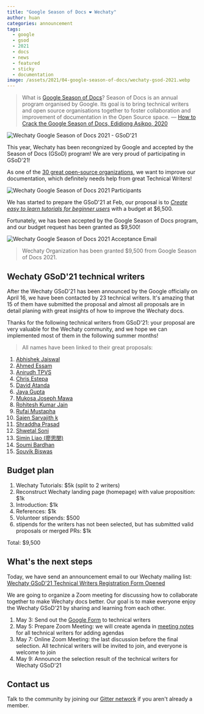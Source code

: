 ```yaml
---
title: "Google Season of Docs ❤️ Wechaty"
author: huan
categories: announcement
tags:
  - google
  - gsod
  - 2021
  - docs
  - news
  - featured
  - sticky
  - documentation
image: /assets/2021/04-google-season-of-docs/wechaty-gsod-2021.webp
---
```


> What is [Google Season of Docs](https://developers.google.com/season-of-docs)?
  Season of Docs is an annual program organised by Google.
  Its goal is to bring technical writers and open source organisations together to foster collaboration and improvement of documentation in the Open Source space.
  &mdash; [How to Crack the Google Season of Docs, Edidiong Asikpo, 2020](https://www.freecodecamp.org/news/cracking-google-season-of-docs-2020/)

![Wechaty Google Season of Docs 2021 - GSoD'21](/assets/2021/04-google-season-of-docs/google-season-of-docs-wechaty.webp)

This year, Wechaty has been recongnized by Google and accepted by the Season of Docs (GSoD) program! We are very proud of participating in GSoD'21!

As one of the [30 great open-source organizations](https://developers.google.com/season-of-docs/docs/participants), we want to improve our documentation, which definitely needs help from great Technical Writers!

![Wechaty Google Season of Docs 2021 Participants](/assets/2021/04-google-season-of-docs/wechaty-gsod-2021-participants.webp)

We has started to prepare the GSoD'21 at Feb, our proposal is to _[Create easy to learn tutorials for beginner users](https://wechaty.js.org/docs/gsod/2021/)_ with a budget at $6,500.

Fortunately, we has been accepted by the Google Season of Docs program, and our budget request has been granted as $9,500!

![Wechaty Google Season of Docs 2021 Acceptance Email](/assets/2021/04-google-season-of-docs/gsod-acceptance-2021.webp)

> Wechaty Organization has been granted $9,500 from Google Season of Docs 2021.

## Wechaty GSoD'21 technical writers

After the Wechaty GSoD'21 has been announced by the Google officially on April 16, we have been contacted by 23 technical writers. It's amazing that 15 of them have submitted the proposal and almost all proposals are in detail planing with great insights of how to improve the Wechaty docs.

Thanks for the following technical writers from GSoD'21: your proposal are very valuable for the Wechaty community, and we hope we can implemented most of them in the following summer months!

> All names have been linked to their great proposals:

1. [Abhishek Jaiswal](https://06412355400643469324.googlegroups.com/attach/2696b2e901464/GSoD%202021%20Project%20Proposal(Abhishek%20Jaiswal).pdf?part=0.1&view=1&vt=ANaJVrH3pZ3BlMcLvPB0Hkmb5a0UOwzTxgIx35I_eiVuC-derjfLADp6bOkSNSplVMvJjxPvaSkAPmq-uhcbTI4yJfGY6tKzbegUoN3mwGlnY-7X-cuZUCU)
1. [Ahmed Essam](https://docs.google.com/document/d/1GLxVZSUNDq_jf_OvZc82ZwjVK1ECB1srkBf2IyRYtGc/edit#heading=h.wu5oliio4h1o)
1. [Anirudh TPVS](https://groups.google.com/group/wechaty/attach/1f2bde59e72d6/Wechaty%20GSOD%202021.docx?part=0.1&view=1)
1. [Chris Estepa](https://docs.google.com/document/d/1KQHHFqXrxadsfELzYREjANdW4bgLq1v81OxJX7ujv3s/edit)
1. [David Atanda](https://www.dropbox.com/scl/fi/99bghzgaxa6lr138s262w/GSoD-2021-Proposal_-Creating-Easy-to-learn-Tutorials-for-beginner-users-of-Wechaty.paper?dl=0&rlkey=idczdeprj5fz3padp7ttzg4g7)
1. [Jaya Gupta](https://docs.google.com/document/d/1idLYEoqKcYoeID2jY-xufh3gRlDJhbmyy7MRhka38Q0/edit)
1. [Mukosa Joseph Mawa](https://docs.google.com/document/d/1WizCc8Tg047ZTnYX0wMA8tp213HVDKbCozgeLdbaeI8/edit#)
1. [Rohitesh Kumar Jain](https://docs.google.com/document/d/1YnUrU2-7gxn2e3t4HevDQbUYg3CqKRvMp_l2HFOioug/edit#)
1. [Rufai Mustapha](https://docs.google.com/document/d/1y_Gig1RTSKCAmzxiU-RHxLrDmtswLKn_ZdsEbPWm3Fg/edit)
1. [Sajen Sarvajith k](https://docs.google.com/document/d/1szNLbHT8k6ty7xYE9aRvFW2QGrOeTKea5lfcUHLyPic/edit)
1. [Shraddha Prasad](https://groups.google.com/g/wechaty/c/gN3gFp1ZKsU/m/Y32JBGYbAQAJ)
1. [Shwetal Soni](https://06412355400643469324.googlegroups.com/attach/1c45ede8c394c/shwetalsoni_gsod'21%20proposal_wechaty.pdf?part=0.1&view=1&vt=ANaJVrElF4m8VB99nbeqkqyqAljZNanks-RZwoh0kjtccYfVMzN9gQx54qseGHPw1adpo0qgrubdpE0C0LRokO9Ypjk6rRc-lJ9AqhFLotuKDmrGuMLvux4)
1. [Simin Liao (廖思閔)](https://groups.google.com/group/wechaty/attach/138b8c1c79a04/Season%20of%20Docs%20Application-Simin%20Liao.pdf?part=0.1&view=1)
1. [Soumi Bardhan](https://docs.google.com/document/d/1q2_m0gqn7_cPLVPeMmIIzP_IEeGuQxEc_cztooOhLhc/edit)
1. [Souvik Biswas](https://docs.google.com/document/d/1MD9CwO6BoB664J67ozfygBJUaawazay7dDpcXB3jJcY/edit)

## Budget plan

1. Wechaty Tutorials: $5k (split to 2 writers)
2. Reconstruct Wechaty landing page (homepage) with value proposition: $1k
3. Introduction: $1k
4. References: $1k
5. Volunteer stipends: $500
6. stipends for the writers has not been selected, but has submitted valid proposals or merged PRs: $1k

Total: $9,500

## What's the next steps

Today, we have send an announcement email to our Wechaty mailing list: [Wechaty GSoD'21 Technical Writers Registration Form Opened](https://groups.google.com/g/wechaty/c/C7r1_GMRRa0)

We are going to organize a Zoom meeting for discussing how to collaborate together to make Wechaty docs better. Our goal is to make everyone enjoy the Wechaty GSoD'21 by sharing and learning from each other.

1. May 3: Send out the [Google Form](https://forms.gle/2LDqrX5GUs6j9fJR9) to technical writers
1. May 5: Prepare Zoom Meeting: we will create agenda in [meeting notes](https://bit.ly/3gWBI9m) for all technical writers for adding agendas
1. May 7: Online Zoom Meeting: the last discussion before the final selection. All technical writers will be invited to join, and everyone is welcome to join
1. May 9: Announce the selection result of the technical writers for Wechaty GSoD'21

## Contact us

Talk to the community by joining our [Gitter network](https://gitter.im/wechaty/wechaty) if you aren't already a member.
